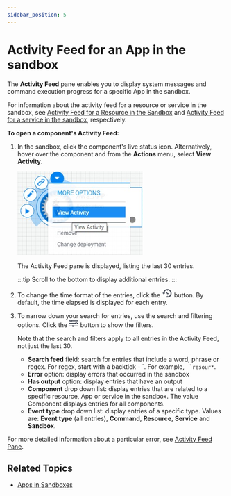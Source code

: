 ```yaml
---
sidebar_position: 5
---
```


# Activity Feed for an App in the sandbox

The **Activity Feed** pane enables you to display system messages and command execution progress for a specific App in the sandbox.

For information about the activity feed for a resource or service in the sandbox, see [Activity Feed for a Resource in the Sandbox](../resources/activity-feed-for-resources.md) and [Activity Feed for a service in the sandbox](../services.md#activity-feed-for-a-service-in-the-sandbox), respectively.

**To open a component's Activity Feed:**

1. In the sandbox, click the component's live status icon. Alternatively, hover over the component and from the **Actions** menu, select **View Activity**.
    
    ![](/Images/CloudShell-Portal/Lab-Management/Working-with-Resources/Component-View-Activity.png)
    
    The Activity Feed pane is displayed, listing the last 30 entries.
    
    :::tip
    Scroll to the bottom to display additional entries.
    :::
    
2. To change the time format of the entries, click the ![](/Images/CloudShell-Portal/Lab-Management/Reservations/ActivityFeedTimeFormatButton.png) button. By default, the time elapsed is displayed for each entry.
3. To narrow down your search for entries, use the search and filtering options. Click the ![](/Images/CloudShell-Portal/Lab-Management/Reservations/ActivityFeedButton.png) button to show the filters.
    
    Note that the search and filters apply to all entries in the Activity Feed, not just the last 30.
    
    - **Search feed** field: search for entries that include a word, phrase or regex. For regex, start with a backtick - \`. For example, `` `resour*``.
    - **Error** option: display errors that occurred in the sandbox
    - **Has output** option: display entries that have an output
    - **Component** drop down list: display entries that are related to a specific resource, App or service in the sandbox. The value Component displays entries for all components.
    - **Event type** drop down list: display entries of a specific type. Values are: **Event type** (all entries), **Command**, **Resource**, **Service** and **Sandbox**.

For more detailed information about a particular error, see [Activity Feed Pane](../system-messages/activity-feed-pane.md).

## Related Topics

- [Apps in Sandboxes](../../../../portal/sandboxes/workspace/apps)
